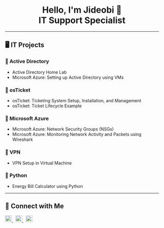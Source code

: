<h1 align="center">Hello, I'm Jideobi 👋<br>IT Support Specialist</h1>

---

<h2>🖥️ IT Projects</h2>

### 🔹 Active Directory
- Active Directory Home Lab  
- Microsoft Azure: Setting up Active Directory using VMs  

### 🔹 osTicket
- osTicket: Ticketing System Setup, Installation, and Management  
- osTicket: Ticket Lifecycle Example  

### 🔹 Microsoft Azure
- Microsoft Azure: Network Security Groups (NSGs)  
- Microsoft Azure: Monitoring Network Activity and Packets using Wireshark  

### 🔹 VPN
- VPN Setup in Virtual Machine  

### 🔹 Python
- Energy Bill Calculator using Python  

---

<h2>💌 Connect with Me</h2>

<p align="left">
  <a href="https://twitter.com/___jbn___" target="_blank">
    <img src="https://cdn.jsdelivr.net/npm/simple-icons@v3/icons/twitter.svg" alt="Twitter" width="22px">
  </a>
  &nbsp;
  <a href="https://www.linkedin.com/in/jideobi-onyesoh-0157501b1/" target="_blank">
    <img src="https://cdn.jsdelivr.net/npm/simple-icons@v3/icons/linkedin.svg" alt="LinkedIn" width="22px">
  </a>
  &nbsp;
  <a href="https://www.instagram.com/___j.b.n___/" target="_blank">
    <img src="https://cdn.jsdelivr.net/npm/simple-icons@v3/icons/instagram.svg" alt="Instagram" width="22px">
  </a>
</p>
